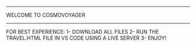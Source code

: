 ***********************
WELCOME TO COSMOVOYAGER
***********************
FOR BEST EXPERIENCE:
1- DOWNLOAD ALL FILES
2- RUN THE TRAVEL.HTML FILE IN VS CODE USING A LIVE SERVER
3- ENJOY!
